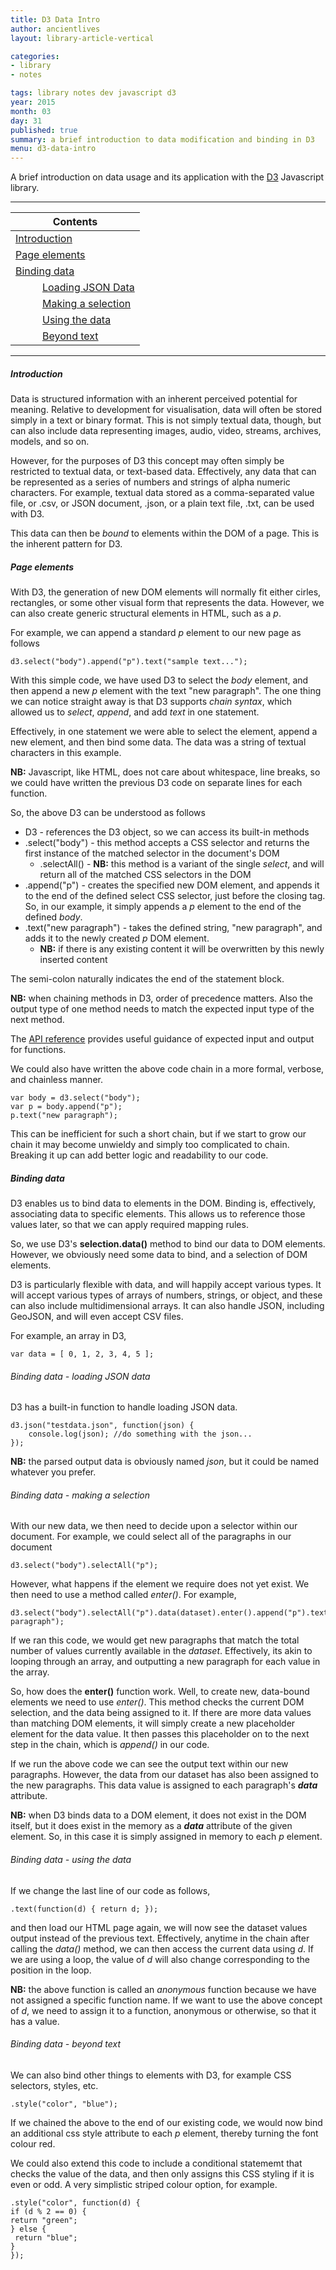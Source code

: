 ```yaml
---
title: D3 Data Intro
author: ancientlives
layout: library-article-vertical

categories:
- library
- notes

tags: library notes dev javascript d3
year: 2015
month: 03
day: 31
published: true
summary: a brief introduction to data modification and binding in D3
menu: d3-data-intro
---
```


A brief introduction on data usage and its application with the [D3](http://d3js.org/) Javascript library.

***

Contents |
-------------------------|
[Introduction](#intro)   |
[Page elements](#page)   |
[Binding data](#binding) |
&nbsp; &nbsp; &nbsp; &nbsp; &nbsp; [Loading JSON Data](#binding-json) |
&nbsp; &nbsp; &nbsp; &nbsp; &nbsp; [Making a selection](#binding-selection) |
&nbsp; &nbsp; &nbsp; &nbsp; &nbsp; [Using the data](#binding-data) |
&nbsp; &nbsp; &nbsp; &nbsp; &nbsp; [Beyond text](#binding-text) |


***

<a id="intro"></a>
##### Introduction
Data is structured information with an inherent perceived potential for meaning. Relative to development for visualisation, data will often be stored simply in a text or binary format. This is not simply textual data, though, but can also include data representing images, audio, video, streams, archives, models, and so on.

However, for the purposes of D3 this concept may often simply be restricted to textual data, or text-based data. Effectively, any data that can be represented as a series of numbers and strings of alpha numeric characters. For example, textual data stored as a comma-separated value file, or .csv, or JSON document, .json, or a plain text file, .txt, can be used with D3.

This data can then be *bound* to elements within the DOM of a page. This is the inherent pattern for D3.

<a id="page"></a>
##### Page elements
With D3, the generation of new DOM elements will normally fit either cirles, rectangles, or some other visual form that represents the data. However, we can also create generic structural elements in HTML, such as a *p*.

For example, we can append a standard *p* element to our new page as follows

```
d3.select("body").append("p").text("sample text...");
```

With this simple code, we have used D3 to select the *body* element, and then append a new *p* element with the text "new paragraph". The one thing we can notice straight away is that D3 supports *chain syntax*, which allowed us to *select*, *append*, and add *text* in one statement. 

Effectively, in one statement we were able to select the element, append a new element, and then bind some data. The data was a string of textual characters in this example.

**NB:** Javascript, like HTML, does not care about whitespace, line breaks, so we could have written the previous D3 code on separate lines for each function.

So, the above D3 can be understood as follows

  * D3 - references the D3 object, so we can access its built-in methods
  * .select("body") - this method accepts a CSS selector and returns the first instance of the matched selector in the document's DOM
    * .selectAll() - **NB:** this method is a variant of the single *select*, and will return all of the matched CSS selectors in the DOM
  * .append("p") - creates the specified new DOM element, and appends it to the end of the defined select CSS selector, just before the closing tag. So, in our example, it simply appends a *p* element to the end of the defined *body*.
  * .text("new paragraph") - takes the defined string, "new paragraph", and adds it to the newly created *p* DOM element.
    * **NB:** if there is any existing content it will be overwritten by this newly inserted content

The semi-colon naturally indicates the end of the statement block.

**NB:** when chaining methods in D3, order of precedence matters. Also the output type of one method needs to match the expected input type of the next method. 

The [API reference](https://github.com/mbostock/d3/wiki/API-Reference) provides useful guidance of expected input and output for functions.

We could also have written the above code chain in a more formal, verbose, and chainless manner.

```
var body = d3.select("body");
var p = body.append("p");
p.text("new paragraph");
```

This can be inefficient for such a short chain, but if we start to grow our chain it may become unwieldy and simply too complicated to chain. Breaking it up can add better logic and readability to our code.

<a id="binding"></a>
##### Binding data
D3 enables us to bind data to elements in the DOM. Binding is, effectively, associating data to specific elements. This allows us to reference those values later, so that we can apply required mapping rules.

So, we use D3's **selection.data()** method to bind our data to DOM elements. However, we obviously need some data to bind, and a selection of DOM elements.

D3 is particularly flexible with data, and will happily accept various types. It will accept various types of arrays of numbers, strings, or object, and these can also include multidimensional arrays. It can also handle JSON, including GeoJSON, and will even accept CSV files. 

For example, an array in D3,

```
var data = [ 0, 1, 2, 3, 4, 5 ];
```

<a id="binding-json"></a>
###### Binding data - loading JSON data
D3 has a built-in function to handle loading JSON data. 

```
d3.json("testdata.json", function(json) {
	console.log(json); //do something with the json...
});
```

**NB:** the parsed output data is obviously named *json*, but it could be named whatever you prefer.

<a id="binding-selection"></a>
###### Binding data - making a selection
With our new data, we then need to decide upon a selector within our document. For example, we could select all of the paragraphs in our document

```
d3.select("body").selectAll("p");
```

However, what happens if the element we require does not yet exist. We then need to use a method called *enter()*. For example,

```
d3.select("body").selectAll("p").data(dataset).enter().append("p").text("new paragraph");
```

If we ran this code, we would get new paragraphs that match the total number of values currently available in the *dataset*. Effectively, its akin to looping through an array, and outputting a new paragraph for each value in the array.

So, how does the **enter()** function work. Well, to create new, data-bound elements we need to use *enter()*. This method checks the current DOM selection, and the data being assigned to it. If there are more data values than matching DOM elements, it will simply create a new placeholder element for the data value. It then passes this placeholder on to the next step in the chain, which is *append()* in our code.

If we run the above code we can see the output text within our new paragraphs. However, the data from our dataset has also been assigned to the new paragraphs. This data value is assigned to each paragraph's **_data_** attribute.

**NB:** when D3 binds data to a DOM element, it does not exist in the DOM itself, but it does exist in the memory as a **_data_** attribute of the given element. So, in this case it is simply assigned in memory to each *p* element. 

<a id="binding-data"></a>
###### Binding data - using the data
If we change the last line of our code as follows,

```
.text(function(d) { return d; });
```

and then load our HTML page again, we will now see the dataset values output instead of the previous text. Effectively, anytime in the chain after calling the *data()* method, we can then access the current data using *d*. If we are using a loop, the value of *d* will also change corresponding to the position in the loop.

**NB:** the above function is called an *anonymous* function because we have not assigned a specific function name. If we want to use the above concept of *d*, we need to assign it to a function, anonymous or otherwise, so that it has a value. 

<a id="binding-text"></a>
###### Binding data - beyond text
We can also bind other things to elements with D3, for example CSS selectors, styles, etc.

```
.style("color", "blue");
```

If we chained the above to the end of our existing code, we would now bind an additional css style attribute to each *p* element, thereby turning the font colour red.

We could also extend this code to include a conditional statememt that checks the value of the data, and then only assigns this CSS styling if it is even or odd.
A very simplistic striped colour option, for example.

```
.style("color", function(d) {
if (d % 2 == 0) {
return "green";
} else {
 return "blue";
}
});
```